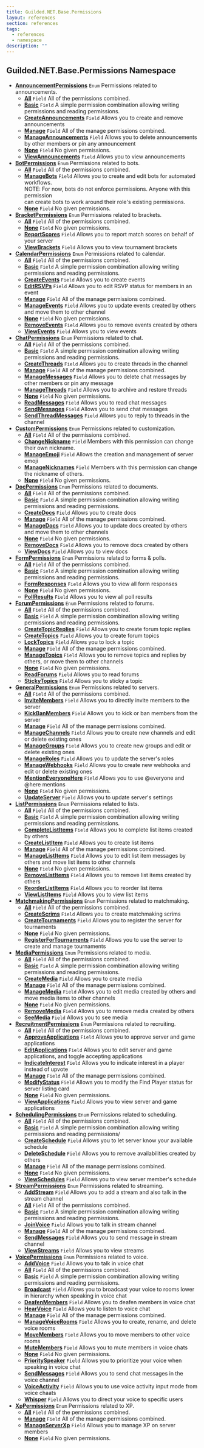 ```yaml
---
title: Guilded.NET.Base.Permissions
layout: references
section: references
tags:
  - references
  - namespace
description: ""
---
```


## Guilded.NET.Base.Permissions Namespace
- **[AnnouncementPermissions](AnnouncementPermissions 'Guilded.NET.Base.Permissions.AnnouncementPermissions')** `Enum`
  Permissions related to announcements.
  - **[All](AnnouncementPermissions#Guilded.NET.Base.Permissions.AnnouncementPermissions.All 'Guilded.NET.Base.Permissions.AnnouncementPermissions.All')** `Field`
    All of the permissions combined.
  - **[Basic](AnnouncementPermissions#Guilded.NET.Base.Permissions.AnnouncementPermissions.Basic 'Guilded.NET.Base.Permissions.AnnouncementPermissions.Basic')** `Field`
    A simple permission combination allowing writing permissions and reading permissions.
  - **[CreateAnnouncements](AnnouncementPermissions#Guilded.NET.Base.Permissions.AnnouncementPermissions.CreateAnnouncements 'Guilded.NET.Base.Permissions.AnnouncementPermissions.CreateAnnouncements')** `Field`
    Allows you to create and remove announcements
  - **[Manage](AnnouncementPermissions#Guilded.NET.Base.Permissions.AnnouncementPermissions.Manage 'Guilded.NET.Base.Permissions.AnnouncementPermissions.Manage')** `Field`
    All of the manage permissions combined.
  - **[ManageAnnouncements](AnnouncementPermissions#Guilded.NET.Base.Permissions.AnnouncementPermissions.ManageAnnouncements 'Guilded.NET.Base.Permissions.AnnouncementPermissions.ManageAnnouncements')** `Field`
    Allows you to delete announcements by other members or pin any announcement
  - **[None](AnnouncementPermissions#Guilded.NET.Base.Permissions.AnnouncementPermissions.None 'Guilded.NET.Base.Permissions.AnnouncementPermissions.None')** `Field`
    No given permissions.
  - **[ViewAnnouncements](AnnouncementPermissions#Guilded.NET.Base.Permissions.AnnouncementPermissions.ViewAnnouncements 'Guilded.NET.Base.Permissions.AnnouncementPermissions.ViewAnnouncements')** `Field`
    Allows you to view announcements
- **[BotPermissions](BotPermissions 'Guilded.NET.Base.Permissions.BotPermissions')** `Enum`
  Permissions related to bots.
  - **[All](BotPermissions#Guilded.NET.Base.Permissions.BotPermissions.All 'Guilded.NET.Base.Permissions.BotPermissions.All')** `Field`
    All of the permissions combined.
  - **[ManageBots](BotPermissions#Guilded.NET.Base.Permissions.BotPermissions.ManageBots 'Guilded.NET.Base.Permissions.BotPermissions.ManageBots')** `Field`
    Allows you to create and edit bots for automated workflows.  
    NOTE: For now, bots do not enforce permissions. Anyone with this permission  
    can create bots to work around their role's existing permissions.
  - **[None](BotPermissions#Guilded.NET.Base.Permissions.BotPermissions.None 'Guilded.NET.Base.Permissions.BotPermissions.None')** `Field`
    No given permissions.
- **[BracketPermissions](BracketPermissions 'Guilded.NET.Base.Permissions.BracketPermissions')** `Enum`
  Permissions related to brackets.
  - **[All](BracketPermissions#Guilded.NET.Base.Permissions.BracketPermissions.All 'Guilded.NET.Base.Permissions.BracketPermissions.All')** `Field`
    All of the permissions combined.
  - **[None](BracketPermissions#Guilded.NET.Base.Permissions.BracketPermissions.None 'Guilded.NET.Base.Permissions.BracketPermissions.None')** `Field`
    No given permissions.
  - **[ReportScores](BracketPermissions#Guilded.NET.Base.Permissions.BracketPermissions.ReportScores 'Guilded.NET.Base.Permissions.BracketPermissions.ReportScores')** `Field`
    Allows you to report match scores on behalf of your server
  - **[ViewBrackets](BracketPermissions#Guilded.NET.Base.Permissions.BracketPermissions.ViewBrackets 'Guilded.NET.Base.Permissions.BracketPermissions.ViewBrackets')** `Field`
    Allows you to view tournament brackets
- **[CalendarPermissions](CalendarPermissions 'Guilded.NET.Base.Permissions.CalendarPermissions')** `Enum`
  Permissions related to calendar.
  - **[All](CalendarPermissions#Guilded.NET.Base.Permissions.CalendarPermissions.All 'Guilded.NET.Base.Permissions.CalendarPermissions.All')** `Field`
    All of the permissions combined.
  - **[Basic](CalendarPermissions#Guilded.NET.Base.Permissions.CalendarPermissions.Basic 'Guilded.NET.Base.Permissions.CalendarPermissions.Basic')** `Field`
    A simple permission combination allowing writing permissions and reading permissions.
  - **[CreateEvents](CalendarPermissions#Guilded.NET.Base.Permissions.CalendarPermissions.CreateEvents 'Guilded.NET.Base.Permissions.CalendarPermissions.CreateEvents')** `Field`
    Allows you to create events
  - **[EditRSVPs](CalendarPermissions#Guilded.NET.Base.Permissions.CalendarPermissions.EditRSVPs 'Guilded.NET.Base.Permissions.CalendarPermissions.EditRSVPs')** `Field`
    Allows you to edit RSVP status for members in an event
  - **[Manage](CalendarPermissions#Guilded.NET.Base.Permissions.CalendarPermissions.Manage 'Guilded.NET.Base.Permissions.CalendarPermissions.Manage')** `Field`
    All of the manage permissions combined.
  - **[ManageEvents](CalendarPermissions#Guilded.NET.Base.Permissions.CalendarPermissions.ManageEvents 'Guilded.NET.Base.Permissions.CalendarPermissions.ManageEvents')** `Field`
    Allows you to update events created by others and move them to other channel
  - **[None](CalendarPermissions#Guilded.NET.Base.Permissions.CalendarPermissions.None 'Guilded.NET.Base.Permissions.CalendarPermissions.None')** `Field`
    No given permissions.
  - **[RemoveEvents](CalendarPermissions#Guilded.NET.Base.Permissions.CalendarPermissions.RemoveEvents 'Guilded.NET.Base.Permissions.CalendarPermissions.RemoveEvents')** `Field`
    Allows you to remove events created by others
  - **[ViewEvents](CalendarPermissions#Guilded.NET.Base.Permissions.CalendarPermissions.ViewEvents 'Guilded.NET.Base.Permissions.CalendarPermissions.ViewEvents')** `Field`
    Allows you to view events
- **[ChatPermissions](ChatPermissions 'Guilded.NET.Base.Permissions.ChatPermissions')** `Enum`
  Permissions related to chat.
  - **[All](ChatPermissions#Guilded.NET.Base.Permissions.ChatPermissions.All 'Guilded.NET.Base.Permissions.ChatPermissions.All')** `Field`
    All of the permissions combined.
  - **[Basic](ChatPermissions#Guilded.NET.Base.Permissions.ChatPermissions.Basic 'Guilded.NET.Base.Permissions.ChatPermissions.Basic')** `Field`
    A simple permission combination allowing writing permissions and reading permissions.
  - **[CreateThreads](ChatPermissions#Guilded.NET.Base.Permissions.ChatPermissions.CreateThreads 'Guilded.NET.Base.Permissions.ChatPermissions.CreateThreads')** `Field`
    Allows you to create threads in the channel
  - **[Manage](ChatPermissions#Guilded.NET.Base.Permissions.ChatPermissions.Manage 'Guilded.NET.Base.Permissions.ChatPermissions.Manage')** `Field`
    All of the manage permissions combined.
  - **[ManageMessages](ChatPermissions#Guilded.NET.Base.Permissions.ChatPermissions.ManageMessages 'Guilded.NET.Base.Permissions.ChatPermissions.ManageMessages')** `Field`
    Allows you to delete chat messages by other members or pin any message
  - **[ManageThreads](ChatPermissions#Guilded.NET.Base.Permissions.ChatPermissions.ManageThreads 'Guilded.NET.Base.Permissions.ChatPermissions.ManageThreads')** `Field`
    Allows you to archive and restore threads
  - **[None](ChatPermissions#Guilded.NET.Base.Permissions.ChatPermissions.None 'Guilded.NET.Base.Permissions.ChatPermissions.None')** `Field`
    No given permissions.
  - **[ReadMessages](ChatPermissions#Guilded.NET.Base.Permissions.ChatPermissions.ReadMessages 'Guilded.NET.Base.Permissions.ChatPermissions.ReadMessages')** `Field`
    Allows you to read chat messages
  - **[SendMessages](ChatPermissions#Guilded.NET.Base.Permissions.ChatPermissions.SendMessages 'Guilded.NET.Base.Permissions.ChatPermissions.SendMessages')** `Field`
    Allows you to send chat messages
  - **[SendThreadMessages](ChatPermissions#Guilded.NET.Base.Permissions.ChatPermissions.SendThreadMessages 'Guilded.NET.Base.Permissions.ChatPermissions.SendThreadMessages')** `Field`
    Allows you to reply to threads in the channel
- **[CustomPermissions](CustomPermissions 'Guilded.NET.Base.Permissions.CustomPermissions')** `Enum`
  Permissions related to customization.
  - **[All](CustomPermissions#Guilded.NET.Base.Permissions.CustomPermissions.All 'Guilded.NET.Base.Permissions.CustomPermissions.All')** `Field`
    All of the permissions combined.
  - **[ChangeNickname](CustomPermissions#Guilded.NET.Base.Permissions.CustomPermissions.ChangeNickname 'Guilded.NET.Base.Permissions.CustomPermissions.ChangeNickname')** `Field`
    Members with this permission can change their own nickname.
  - **[ManageEmoji](CustomPermissions#Guilded.NET.Base.Permissions.CustomPermissions.ManageEmoji 'Guilded.NET.Base.Permissions.CustomPermissions.ManageEmoji')** `Field`
    Allows the creation and management of server emoji
  - **[ManageNicknames](CustomPermissions#Guilded.NET.Base.Permissions.CustomPermissions.ManageNicknames 'Guilded.NET.Base.Permissions.CustomPermissions.ManageNicknames')** `Field`
    Members with this permission can change the nickname of others.
  - **[None](CustomPermissions#Guilded.NET.Base.Permissions.CustomPermissions.None 'Guilded.NET.Base.Permissions.CustomPermissions.None')** `Field`
    No given permissions.
- **[DocPermissions](DocPermissions 'Guilded.NET.Base.Permissions.DocPermissions')** `Enum`
  Permissions related to documents.
  - **[All](DocPermissions#Guilded.NET.Base.Permissions.DocPermissions.All 'Guilded.NET.Base.Permissions.DocPermissions.All')** `Field`
    All of the permissions combined.
  - **[Basic](DocPermissions#Guilded.NET.Base.Permissions.DocPermissions.Basic 'Guilded.NET.Base.Permissions.DocPermissions.Basic')** `Field`
    A simple permission combination allowing writing permissions and reading permissions.
  - **[CreateDocs](DocPermissions#Guilded.NET.Base.Permissions.DocPermissions.CreateDocs 'Guilded.NET.Base.Permissions.DocPermissions.CreateDocs')** `Field`
    Allows you to create docs
  - **[Manage](DocPermissions#Guilded.NET.Base.Permissions.DocPermissions.Manage 'Guilded.NET.Base.Permissions.DocPermissions.Manage')** `Field`
    All of the manage permissions combined.
  - **[ManageDocs](DocPermissions#Guilded.NET.Base.Permissions.DocPermissions.ManageDocs 'Guilded.NET.Base.Permissions.DocPermissions.ManageDocs')** `Field`
    Allows you to update docs created by others and move them to other channels
  - **[None](DocPermissions#Guilded.NET.Base.Permissions.DocPermissions.None 'Guilded.NET.Base.Permissions.DocPermissions.None')** `Field`
    No given permissions.
  - **[RemoveDocs](DocPermissions#Guilded.NET.Base.Permissions.DocPermissions.RemoveDocs 'Guilded.NET.Base.Permissions.DocPermissions.RemoveDocs')** `Field`
    Allows you to remove docs created by others
  - **[ViewDocs](DocPermissions#Guilded.NET.Base.Permissions.DocPermissions.ViewDocs 'Guilded.NET.Base.Permissions.DocPermissions.ViewDocs')** `Field`
    Allows you to view docs
- **[FormPermissions](FormPermissions 'Guilded.NET.Base.Permissions.FormPermissions')** `Enum`
  Permissions related to forms & polls.
  - **[All](FormPermissions#Guilded.NET.Base.Permissions.FormPermissions.All 'Guilded.NET.Base.Permissions.FormPermissions.All')** `Field`
    All of the permissions combined.
  - **[Basic](FormPermissions#Guilded.NET.Base.Permissions.FormPermissions.Basic 'Guilded.NET.Base.Permissions.FormPermissions.Basic')** `Field`
    A simple permission combination allowing writing permissions and reading permissions.
  - **[FormResponses](FormPermissions#Guilded.NET.Base.Permissions.FormPermissions.FormResponses 'Guilded.NET.Base.Permissions.FormPermissions.FormResponses')** `Field`
    Allows you to view all form responses
  - **[None](FormPermissions#Guilded.NET.Base.Permissions.FormPermissions.None 'Guilded.NET.Base.Permissions.FormPermissions.None')** `Field`
    No given permissions.
  - **[PollResults](FormPermissions#Guilded.NET.Base.Permissions.FormPermissions.PollResults 'Guilded.NET.Base.Permissions.FormPermissions.PollResults')** `Field`
    Allows you to view all poll results
- **[ForumPermissions](ForumPermissions 'Guilded.NET.Base.Permissions.ForumPermissions')** `Enum`
  Permissions related to forums.
  - **[All](ForumPermissions#Guilded.NET.Base.Permissions.ForumPermissions.All 'Guilded.NET.Base.Permissions.ForumPermissions.All')** `Field`
    All of the permissions combined.
  - **[Basic](ForumPermissions#Guilded.NET.Base.Permissions.ForumPermissions.Basic 'Guilded.NET.Base.Permissions.ForumPermissions.Basic')** `Field`
    A simple permission combination allowing writing permissions and reading permissions.
  - **[CreateTopicReplies](ForumPermissions#Guilded.NET.Base.Permissions.ForumPermissions.CreateTopicReplies 'Guilded.NET.Base.Permissions.ForumPermissions.CreateTopicReplies')** `Field`
    Allows you to create forum topic replies
  - **[CreateTopics](ForumPermissions#Guilded.NET.Base.Permissions.ForumPermissions.CreateTopics 'Guilded.NET.Base.Permissions.ForumPermissions.CreateTopics')** `Field`
    Allows you to create forum topics
  - **[LockTopics](ForumPermissions#Guilded.NET.Base.Permissions.ForumPermissions.LockTopics 'Guilded.NET.Base.Permissions.ForumPermissions.LockTopics')** `Field`
    Allows you to lock a topic
  - **[Manage](ForumPermissions#Guilded.NET.Base.Permissions.ForumPermissions.Manage 'Guilded.NET.Base.Permissions.ForumPermissions.Manage')** `Field`
    All of the manage permissions combined.
  - **[ManageTopics](ForumPermissions#Guilded.NET.Base.Permissions.ForumPermissions.ManageTopics 'Guilded.NET.Base.Permissions.ForumPermissions.ManageTopics')** `Field`
    Allows you to remove topics and replies by others, or move them to other channels
  - **[None](ForumPermissions#Guilded.NET.Base.Permissions.ForumPermissions.None 'Guilded.NET.Base.Permissions.ForumPermissions.None')** `Field`
    No given permissions.
  - **[ReadForums](ForumPermissions#Guilded.NET.Base.Permissions.ForumPermissions.ReadForums 'Guilded.NET.Base.Permissions.ForumPermissions.ReadForums')** `Field`
    Allows you to read forums
  - **[StickyTopics](ForumPermissions#Guilded.NET.Base.Permissions.ForumPermissions.StickyTopics 'Guilded.NET.Base.Permissions.ForumPermissions.StickyTopics')** `Field`
    Allows you to sticky a topic
- **[GeneralPermissions](GeneralPermissions 'Guilded.NET.Base.Permissions.GeneralPermissions')** `Enum`
  Permissions related to servers.
  - **[All](GeneralPermissions#Guilded.NET.Base.Permissions.GeneralPermissions.All 'Guilded.NET.Base.Permissions.GeneralPermissions.All')** `Field`
    All of the permissions combined.
  - **[InviteMembers](GeneralPermissions#Guilded.NET.Base.Permissions.GeneralPermissions.InviteMembers 'Guilded.NET.Base.Permissions.GeneralPermissions.InviteMembers')** `Field`
    Allows you to directly invite members to the server
  - **[KickBanMembers](GeneralPermissions#Guilded.NET.Base.Permissions.GeneralPermissions.KickBanMembers 'Guilded.NET.Base.Permissions.GeneralPermissions.KickBanMembers')** `Field`
    Allows you to kick or ban members from the server
  - **[Manage](GeneralPermissions#Guilded.NET.Base.Permissions.GeneralPermissions.Manage 'Guilded.NET.Base.Permissions.GeneralPermissions.Manage')** `Field`
    All of the manage permissions combined.
  - **[ManageChannels](GeneralPermissions#Guilded.NET.Base.Permissions.GeneralPermissions.ManageChannels 'Guilded.NET.Base.Permissions.GeneralPermissions.ManageChannels')** `Field`
    Allows you to create new channels and edit or delete existing ones
  - **[ManageGroups](GeneralPermissions#Guilded.NET.Base.Permissions.GeneralPermissions.ManageGroups 'Guilded.NET.Base.Permissions.GeneralPermissions.ManageGroups')** `Field`
    Allows you to create new groups and edit or delete existing ones
  - **[ManageRoles](GeneralPermissions#Guilded.NET.Base.Permissions.GeneralPermissions.ManageRoles 'Guilded.NET.Base.Permissions.GeneralPermissions.ManageRoles')** `Field`
    Allows you to update the server's roles
  - **[ManageWebhooks](GeneralPermissions#Guilded.NET.Base.Permissions.GeneralPermissions.ManageWebhooks 'Guilded.NET.Base.Permissions.GeneralPermissions.ManageWebhooks')** `Field`
    Allows you to create new webhooks and edit or delete existing ones
  - **[MentionEveryoneHere](GeneralPermissions#Guilded.NET.Base.Permissions.GeneralPermissions.MentionEveryoneHere 'Guilded.NET.Base.Permissions.GeneralPermissions.MentionEveryoneHere')** `Field`
    Allows you to use @everyone and @here mentions
  - **[None](GeneralPermissions#Guilded.NET.Base.Permissions.GeneralPermissions.None 'Guilded.NET.Base.Permissions.GeneralPermissions.None')** `Field`
    No given permissions.
  - **[UpdateServer](GeneralPermissions#Guilded.NET.Base.Permissions.GeneralPermissions.UpdateServer 'Guilded.NET.Base.Permissions.GeneralPermissions.UpdateServer')** `Field`
    Allows you to update server's settings
- **[ListPermissions](ListPermissions 'Guilded.NET.Base.Permissions.ListPermissions')** `Enum`
  Permissions related to lists.
  - **[All](ListPermissions#Guilded.NET.Base.Permissions.ListPermissions.All 'Guilded.NET.Base.Permissions.ListPermissions.All')** `Field`
    All of the permissions combined.
  - **[Basic](ListPermissions#Guilded.NET.Base.Permissions.ListPermissions.Basic 'Guilded.NET.Base.Permissions.ListPermissions.Basic')** `Field`
    A simple permission combination allowing writing permissions and reading permissions.
  - **[CompleteListItems](ListPermissions#Guilded.NET.Base.Permissions.ListPermissions.CompleteListItems 'Guilded.NET.Base.Permissions.ListPermissions.CompleteListItems')** `Field`
    Allows you to complete list items created by others
  - **[CreateListItem](ListPermissions#Guilded.NET.Base.Permissions.ListPermissions.CreateListItem 'Guilded.NET.Base.Permissions.ListPermissions.CreateListItem')** `Field`
    Allows you to create list items
  - **[Manage](ListPermissions#Guilded.NET.Base.Permissions.ListPermissions.Manage 'Guilded.NET.Base.Permissions.ListPermissions.Manage')** `Field`
    All of the manage permissions combined.
  - **[ManageListItems](ListPermissions#Guilded.NET.Base.Permissions.ListPermissions.ManageListItems 'Guilded.NET.Base.Permissions.ListPermissions.ManageListItems')** `Field`
    Allows you to edit list item messages by others and move list items to other channels
  - **[None](ListPermissions#Guilded.NET.Base.Permissions.ListPermissions.None 'Guilded.NET.Base.Permissions.ListPermissions.None')** `Field`
    No given permissions.
  - **[RemoveListItems](ListPermissions#Guilded.NET.Base.Permissions.ListPermissions.RemoveListItems 'Guilded.NET.Base.Permissions.ListPermissions.RemoveListItems')** `Field`
    Allows you to remove list items created by others
  - **[ReorderListItems](ListPermissions#Guilded.NET.Base.Permissions.ListPermissions.ReorderListItems 'Guilded.NET.Base.Permissions.ListPermissions.ReorderListItems')** `Field`
    Allows you to reorder list items
  - **[ViewListItems](ListPermissions#Guilded.NET.Base.Permissions.ListPermissions.ViewListItems 'Guilded.NET.Base.Permissions.ListPermissions.ViewListItems')** `Field`
    Allows you to view list items
- **[MatchmakingPermissions](MatchmakingPermissions 'Guilded.NET.Base.Permissions.MatchmakingPermissions')** `Enum`
  Permissions related to matchmaking.
  - **[All](MatchmakingPermissions#Guilded.NET.Base.Permissions.MatchmakingPermissions.All 'Guilded.NET.Base.Permissions.MatchmakingPermissions.All')** `Field`
    All of the permissions combined.
  - **[CreateScrims](MatchmakingPermissions#Guilded.NET.Base.Permissions.MatchmakingPermissions.CreateScrims 'Guilded.NET.Base.Permissions.MatchmakingPermissions.CreateScrims')** `Field`
    Allows you to create matchmaking scrims
  - **[CreateTournaments](MatchmakingPermissions#Guilded.NET.Base.Permissions.MatchmakingPermissions.CreateTournaments 'Guilded.NET.Base.Permissions.MatchmakingPermissions.CreateTournaments')** `Field`
    Allows you to register the server for tournaments
  - **[None](MatchmakingPermissions#Guilded.NET.Base.Permissions.MatchmakingPermissions.None 'Guilded.NET.Base.Permissions.MatchmakingPermissions.None')** `Field`
    No given permissions.
  - **[RegisterForTournaments](MatchmakingPermissions#Guilded.NET.Base.Permissions.MatchmakingPermissions.RegisterForTournaments 'Guilded.NET.Base.Permissions.MatchmakingPermissions.RegisterForTournaments')** `Field`
    Allows you to use the server to create and manage tournaments
- **[MediaPermissions](MediaPermissions 'Guilded.NET.Base.Permissions.MediaPermissions')** `Enum`
  Permissions related to media.
  - **[All](MediaPermissions#Guilded.NET.Base.Permissions.MediaPermissions.All 'Guilded.NET.Base.Permissions.MediaPermissions.All')** `Field`
    All of the permissions combined.
  - **[Basic](MediaPermissions#Guilded.NET.Base.Permissions.MediaPermissions.Basic 'Guilded.NET.Base.Permissions.MediaPermissions.Basic')** `Field`
    A simple permission combination allowing writing permissions and reading permissions.
  - **[CreateMedia](MediaPermissions#Guilded.NET.Base.Permissions.MediaPermissions.CreateMedia 'Guilded.NET.Base.Permissions.MediaPermissions.CreateMedia')** `Field`
    Allows you to create media
  - **[Manage](MediaPermissions#Guilded.NET.Base.Permissions.MediaPermissions.Manage 'Guilded.NET.Base.Permissions.MediaPermissions.Manage')** `Field`
    All of the manage permissions combined.
  - **[ManageMedia](MediaPermissions#Guilded.NET.Base.Permissions.MediaPermissions.ManageMedia 'Guilded.NET.Base.Permissions.MediaPermissions.ManageMedia')** `Field`
    Allows you to edit media created by others and move media items to other channels
  - **[None](MediaPermissions#Guilded.NET.Base.Permissions.MediaPermissions.None 'Guilded.NET.Base.Permissions.MediaPermissions.None')** `Field`
    No given permissions.
  - **[RemoveMedia](MediaPermissions#Guilded.NET.Base.Permissions.MediaPermissions.RemoveMedia 'Guilded.NET.Base.Permissions.MediaPermissions.RemoveMedia')** `Field`
    Allows you to remove media created by others
  - **[SeeMedia](MediaPermissions#Guilded.NET.Base.Permissions.MediaPermissions.SeeMedia 'Guilded.NET.Base.Permissions.MediaPermissions.SeeMedia')** `Field`
    Allows you to see media
- **[RecruitmentPermissions](RecruitmentPermissions 'Guilded.NET.Base.Permissions.RecruitmentPermissions')** `Enum`
  Permissions related to recruiting.
  - **[All](RecruitmentPermissions#Guilded.NET.Base.Permissions.RecruitmentPermissions.All 'Guilded.NET.Base.Permissions.RecruitmentPermissions.All')** `Field`
    All of the permissions combined.
  - **[ApproveApplications](RecruitmentPermissions#Guilded.NET.Base.Permissions.RecruitmentPermissions.ApproveApplications 'Guilded.NET.Base.Permissions.RecruitmentPermissions.ApproveApplications')** `Field`
    Allows you to approve server and game applications
  - **[EditApplications](RecruitmentPermissions#Guilded.NET.Base.Permissions.RecruitmentPermissions.EditApplications 'Guilded.NET.Base.Permissions.RecruitmentPermissions.EditApplications')** `Field`
    Allows you to edit server and game applications, and toggle accepting applications
  - **[IndicateInterest](RecruitmentPermissions#Guilded.NET.Base.Permissions.RecruitmentPermissions.IndicateInterest 'Guilded.NET.Base.Permissions.RecruitmentPermissions.IndicateInterest')** `Field`
    Allows you to indicate interest in a player instead of upvote
  - **[Manage](RecruitmentPermissions#Guilded.NET.Base.Permissions.RecruitmentPermissions.Manage 'Guilded.NET.Base.Permissions.RecruitmentPermissions.Manage')** `Field`
    All of the manage permissions combined.
  - **[ModifyStatus](RecruitmentPermissions#Guilded.NET.Base.Permissions.RecruitmentPermissions.ModifyStatus 'Guilded.NET.Base.Permissions.RecruitmentPermissions.ModifyStatus')** `Field`
    Allows you to modify the Find Player status for server listing card
  - **[None](RecruitmentPermissions#Guilded.NET.Base.Permissions.RecruitmentPermissions.None 'Guilded.NET.Base.Permissions.RecruitmentPermissions.None')** `Field`
    No given permissions.
  - **[ViewApplications](RecruitmentPermissions#Guilded.NET.Base.Permissions.RecruitmentPermissions.ViewApplications 'Guilded.NET.Base.Permissions.RecruitmentPermissions.ViewApplications')** `Field`
    Allows you to view server and game applications
- **[SchedulingPermissions](SchedulingPermissions 'Guilded.NET.Base.Permissions.SchedulingPermissions')** `Enum`
  Permissions related to scheduling.
  - **[All](SchedulingPermissions#Guilded.NET.Base.Permissions.SchedulingPermissions.All 'Guilded.NET.Base.Permissions.SchedulingPermissions.All')** `Field`
    All of the permissions combined.
  - **[Basic](SchedulingPermissions#Guilded.NET.Base.Permissions.SchedulingPermissions.Basic 'Guilded.NET.Base.Permissions.SchedulingPermissions.Basic')** `Field`
    A simple permission combination allowing writing permissions and reading permissions/
  - **[CreateSchedule](SchedulingPermissions#Guilded.NET.Base.Permissions.SchedulingPermissions.CreateSchedule 'Guilded.NET.Base.Permissions.SchedulingPermissions.CreateSchedule')** `Field`
    Allows you to let server know your available schedule
  - **[DeleteSchedule](SchedulingPermissions#Guilded.NET.Base.Permissions.SchedulingPermissions.DeleteSchedule 'Guilded.NET.Base.Permissions.SchedulingPermissions.DeleteSchedule')** `Field`
    Allows you to remove availabilities created by others
  - **[Manage](SchedulingPermissions#Guilded.NET.Base.Permissions.SchedulingPermissions.Manage 'Guilded.NET.Base.Permissions.SchedulingPermissions.Manage')** `Field`
    All of the manage permissions combined.
  - **[None](SchedulingPermissions#Guilded.NET.Base.Permissions.SchedulingPermissions.None 'Guilded.NET.Base.Permissions.SchedulingPermissions.None')** `Field`
    No given permissions.
  - **[ViewSchedules](SchedulingPermissions#Guilded.NET.Base.Permissions.SchedulingPermissions.ViewSchedules 'Guilded.NET.Base.Permissions.SchedulingPermissions.ViewSchedules')** `Field`
    Allows you to view server member's schedule
- **[StreamPermissions](StreamPermissions 'Guilded.NET.Base.Permissions.StreamPermissions')** `Enum`
  Permissions related to streaming.
  - **[AddStream](StreamPermissions#Guilded.NET.Base.Permissions.StreamPermissions.AddStream 'Guilded.NET.Base.Permissions.StreamPermissions.AddStream')** `Field`
    Allows you to add a stream and also talk in the stream channel
  - **[All](StreamPermissions#Guilded.NET.Base.Permissions.StreamPermissions.All 'Guilded.NET.Base.Permissions.StreamPermissions.All')** `Field`
    All of the permissions combined.
  - **[Basic](StreamPermissions#Guilded.NET.Base.Permissions.StreamPermissions.Basic 'Guilded.NET.Base.Permissions.StreamPermissions.Basic')** `Field`
    A simple permission combination allowing writing permissions and reading permissions.
  - **[JoinVoice](StreamPermissions#Guilded.NET.Base.Permissions.StreamPermissions.JoinVoice 'Guilded.NET.Base.Permissions.StreamPermissions.JoinVoice')** `Field`
    Allows you to talk in stream channel
  - **[Manage](StreamPermissions#Guilded.NET.Base.Permissions.StreamPermissions.Manage 'Guilded.NET.Base.Permissions.StreamPermissions.Manage')** `Field`
    All of the manage permissions combined.
  - **[SendMessages](StreamPermissions#Guilded.NET.Base.Permissions.StreamPermissions.SendMessages 'Guilded.NET.Base.Permissions.StreamPermissions.SendMessages')** `Field`
    Allows you to send message in stream channel
  - **[ViewStreams](StreamPermissions#Guilded.NET.Base.Permissions.StreamPermissions.ViewStreams 'Guilded.NET.Base.Permissions.StreamPermissions.ViewStreams')** `Field`
    Allows you to view streams
- **[VoicePermissions](VoicePermissions 'Guilded.NET.Base.Permissions.VoicePermissions')** `Enum`
  Permissions related to voice.
  - **[AddVoice](VoicePermissions#Guilded.NET.Base.Permissions.VoicePermissions.AddVoice 'Guilded.NET.Base.Permissions.VoicePermissions.AddVoice')** `Field`
    Allows you to talk in voice chat
  - **[All](VoicePermissions#Guilded.NET.Base.Permissions.VoicePermissions.All 'Guilded.NET.Base.Permissions.VoicePermissions.All')** `Field`
    All of the permissions combined.
  - **[Basic](VoicePermissions#Guilded.NET.Base.Permissions.VoicePermissions.Basic 'Guilded.NET.Base.Permissions.VoicePermissions.Basic')** `Field`
    A simple permission combination allowing writing permissions and reading permissions.
  - **[Broadcast](VoicePermissions#Guilded.NET.Base.Permissions.VoicePermissions.Broadcast 'Guilded.NET.Base.Permissions.VoicePermissions.Broadcast')** `Field`
    Allows you to broadcast your voice to rooms lower in hierarchy when speaking in voice chat
  - **[DeafenMembers](VoicePermissions#Guilded.NET.Base.Permissions.VoicePermissions.DeafenMembers 'Guilded.NET.Base.Permissions.VoicePermissions.DeafenMembers')** `Field`
    Allows you to deafen members in voice chat
  - **[HearVoice](VoicePermissions#Guilded.NET.Base.Permissions.VoicePermissions.HearVoice 'Guilded.NET.Base.Permissions.VoicePermissions.HearVoice')** `Field`
    Allows you to listen to voice chat
  - **[Manage](VoicePermissions#Guilded.NET.Base.Permissions.VoicePermissions.Manage 'Guilded.NET.Base.Permissions.VoicePermissions.Manage')** `Field`
    All of the manage permissions combined.
  - **[ManageVoiceRooms](VoicePermissions#Guilded.NET.Base.Permissions.VoicePermissions.ManageVoiceRooms 'Guilded.NET.Base.Permissions.VoicePermissions.ManageVoiceRooms')** `Field`
    Allows you to create, rename, and delete voice rooms
  - **[MoveMembers](VoicePermissions#Guilded.NET.Base.Permissions.VoicePermissions.MoveMembers 'Guilded.NET.Base.Permissions.VoicePermissions.MoveMembers')** `Field`
    Allows you to move members to other voice rooms
  - **[MuteMembers](VoicePermissions#Guilded.NET.Base.Permissions.VoicePermissions.MuteMembers 'Guilded.NET.Base.Permissions.VoicePermissions.MuteMembers')** `Field`
    Allows you to mute members in voice chats
  - **[None](VoicePermissions#Guilded.NET.Base.Permissions.VoicePermissions.None 'Guilded.NET.Base.Permissions.VoicePermissions.None')** `Field`
    No given permissions.
  - **[PrioritySpeaker](VoicePermissions#Guilded.NET.Base.Permissions.VoicePermissions.PrioritySpeaker 'Guilded.NET.Base.Permissions.VoicePermissions.PrioritySpeaker')** `Field`
    Allows you to prioritize your voice when speaking in voice chat
  - **[SendMessages](VoicePermissions#Guilded.NET.Base.Permissions.VoicePermissions.SendMessages 'Guilded.NET.Base.Permissions.VoicePermissions.SendMessages')** `Field`
    Allows you to send chat messages in the voice channel
  - **[VoiceActivity](VoicePermissions#Guilded.NET.Base.Permissions.VoicePermissions.VoiceActivity 'Guilded.NET.Base.Permissions.VoicePermissions.VoiceActivity')** `Field`
    Allows you to use voice activity input mode from voice chaats
  - **[Whisper](VoicePermissions#Guilded.NET.Base.Permissions.VoicePermissions.Whisper 'Guilded.NET.Base.Permissions.VoicePermissions.Whisper')** `Field`
    Allows you to direct your voice to specific users
- **[XpPermissions](XpPermissions 'Guilded.NET.Base.Permissions.XpPermissions')** `Enum`
  Permissions related to XP.
  - **[All](XpPermissions#Guilded.NET.Base.Permissions.XpPermissions.All 'Guilded.NET.Base.Permissions.XpPermissions.All')** `Field`
    All of the permissions combined.
  - **[Manage](XpPermissions#Guilded.NET.Base.Permissions.XpPermissions.Manage 'Guilded.NET.Base.Permissions.XpPermissions.Manage')** `Field`
    All of the manage permissions combined.
  - **[ManageServerXp](XpPermissions#Guilded.NET.Base.Permissions.XpPermissions.ManageServerXp 'Guilded.NET.Base.Permissions.XpPermissions.ManageServerXp')** `Field`
    Allows you to manage XP on server members
  - **[None](XpPermissions#Guilded.NET.Base.Permissions.XpPermissions.None 'Guilded.NET.Base.Permissions.XpPermissions.None')** `Field`
    No given permissions.
